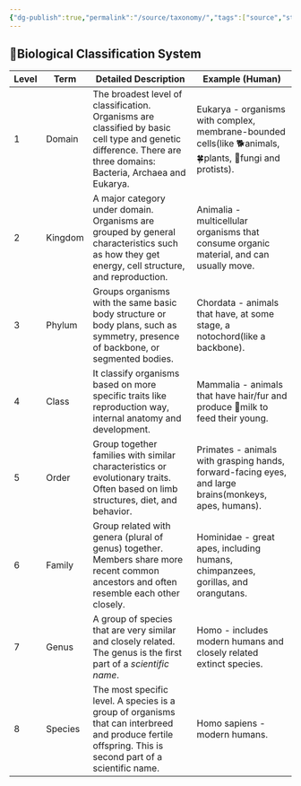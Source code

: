 ```yaml
---
{"dg-publish":true,"permalink":"/source/taxonomy/","tags":["source","study_note"],"created":"2025-07-22T18:31:14.950+09:00","updated":"2025-04-27T17:25:44.000+09:00"}
---
```



## 🧬Biological Classification System 
| Level | Term    | Detailed Description                                                                                                                                              | Example (Human)                                                                                           |
| ----- | ------- | ----------------------------------------------------------------------------------------------------------------------------------------------------------------- | --------------------------------------------------------------------------------------------------------- |
| 1     | Domain  | The broadest level of classification. Organisms are classified by basic cell type and genetic difference. There are three domains: Bacteria, Archaea and Eukarya. | Eukarya - organisms with complex, membrane-bounded cells(like 🐕animals, 🍀plants, 🍄fungi and protists). |
| 2     | Kingdom | A major category under domain. Organisms are grouped by general characteristics such as how they get energy, cell structure, and reproduction.                    | Animalia - multicellular organisms that consume organic material, and can usually move.                   |
| 3     | Phylum  | Groups organisms with the same basic body structure or body plans, such as symmetry, presence of backbone, or segmented bodies.                                   | Chordata - animals that have, at some stage, a notochord(like a backbone).                                |
| 4     | Class   | It classify organisms based on more specific traits like reproduction way, internal anatomy and development.                                                      | Mammalia - animals that have hair/fur and produce 🍼milk to feed their young.                             |
| 5     | Order   | Group together families with similar characteristics or evolutionary traits. Often based on limb structures, diet, and behavior.                                  | Primates - animals with grasping hands, forward-facing eyes, and large brains(monkeys, apes, humans).     |
| 6     | Family  | Group related with genera (plural of genus) together. Members share more recent common ancestors and often resemble each other closely.                           | Hominidae - great apes, including humans, chimpanzees, gorillas, and orangutans.                          |
| 7     | Genus   | A group of species that are very similar and closely related. The genus is the first part of a *scientific name*.                                                 | Homo - includes modern humans and closely related extinct species.                                        |
| 8     | Species | The most specific level. A species is a group of organisms that can interbreed and produce fertile offspring. This is second part of a scientific name.           | Homo sapiens - modern humans.                                                                                                           |
